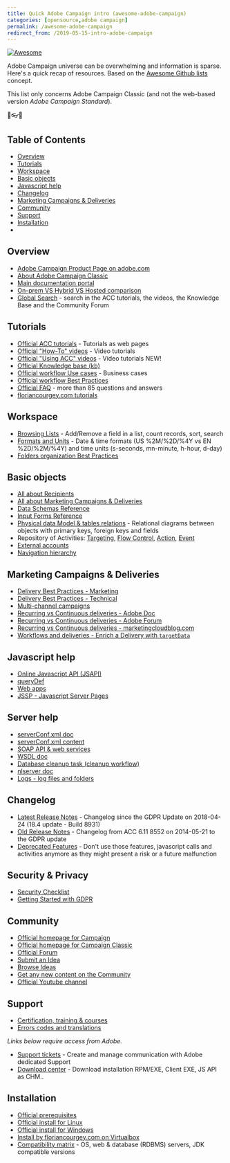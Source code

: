 ```yaml
---
title: Quick Adobe Campaign intro (awesome-adobe-campaign)
categories: [opensource,adobe campaign]
permalink: /awesome-adobe-campaign
redirect_from: /2019-05-15-intro-adobe-campaign
---
```


[![Awesome](https://awesome.re/badge.svg)](https://awesome.re)

Adobe Campaign universe can be overwhelming and information is sparse. Here's a quick recap of resources. Based on the [Awesome Github lists](https://github.com/sindresorhus/awesome) concept.

This list only concerns Adobe Campaign Classic (and not the web-based version *Adobe Campaign Standard*).

<p class="text-center">🌟👓📧</p>

<!--more-->

## Table of Contents
- [Overview](#overview)
- [Tutorials](#tutorials)
- [Workspace](#workspace)
- [Basic objects](#basic-objects)
- [Javascript help](#javascript-help)
- [Changelog](#changelog)
- [Marketing Campaigns & Deliveries](#marketing-campaigns--deliveries)
- [Community](#community)
- [Support](#support)
- [Installation](#installation)
- [](#)

## Overview
- [Adobe Campaign Product Page on adobe.com](https://www.adobe.com/marketing/campaign.html)
- [About Adobe Campaign Classic](https://docs.campaign.adobe.com/doc/AC/en/PTF_Starting_with_Adobe_Campaign_About_Adobe_Campaign_Classic.html)
- [Main documentation portal](https://helpx.adobe.com/support/campaign/classic.html)
- [On-prem VS Hybrid VS Hosted comparison](https://helpx.adobe.com/campaign/kb/acc-on-prem-vs-hosted.html)
- [Global Search](https://docs.campaign.adobe.com/doc/AC/en/browseAC.html) - search in the ACC tutorials, the videos, the Knowledge Base and the Community Forum

## Tutorials
- [Official ACC tutorials](https://docs.campaign.adobe.com/doc/AC/en/PTF_Starting_with_Adobe_Campaign_Tutorials.html) - Tutorials as web pages
- [Official "How-To" videos](https://helpx.adobe.com/campaign/tutorials.html) - Video tutorials
- [Official "Using ACC" videos](https://helpx.adobe.com/campaign/kt/acc/index/acc-videos.html) - Video tutorials NEW!
- [Official Knowledge base (kb)](https://helpx.adobe.com/campaign/kb/article-list.html)
- [Official workflow Use cases](https://docs.campaign.adobe.com/doc/AC/en/WKF_Use_cases_Using_the_local_approval_activity.html) - Business cases
- [Official workflow Best Practices](https://docs.campaign.adobe.com/doc/AC/en/WKF__General_operation_Workflow_best_practices.html)
- [Official FAQ](https://docs.campaign.adobe.com/doc/AC/en/PTF_Starting_with_Adobe_Campaign_Common_questions.html) - more than 85 questions and answers
- [floriancourgey.com tutorials](https://blog.floriancourgey.com/categories?id=adobe%20campaign)

## Workspace
- [Browsing Lists](https://docs.campaign.adobe.com/doc/AC/en/PTF_Starting_with_Adobe_Campaign_Adobe_Campaign_workspace.html#Browsing_lists) - Add/Remove a field in a list, count records, sort, search
- [Formats and Units](https://docs.campaign.adobe.com/doc/AC/en/PTF_Starting_with_Adobe_Campaign_Adobe_Campaign_workspace.html#Formats_and_units) - Date & time formats (US %2M/%2D/%4Y vs EN %2D/%2M/%4Y) and time units (s-seconds, mn-minute, h-hour, d-day)
- [Folders organization Best Practices](https://helpx.adobe.com/campaign/kb/organization-folders-explorer.html)

## Basic objects
- [All about Recipients](https://docs.campaign.adobe.com/doc/AC/en/PTF_Profile_management_About_profiles.html)
- [All about Marketing Campaigns & Deliveries](https://docs.campaign.adobe.com/doc/AC/en/CMP_Orchestrate_campaigns_Setting_up_marketing_campaigns.html)
- [Data Schemas Reference](https://docs.campaign.adobe.com/doc/AC/en/CFG_Schema_Reference_Elements_and_attributes.html)
- [Input Forms Reference](https://docs.campaign.adobe.com/doc/AC/en/CFG_Input_forms_Form_structure.html)
- [Physical data Model & tables relations](https://docs.campaign.adobe.com/doc/AC/en/technicalResources/_Datamodel_Description_of_the_main_tables.html) - Relational diagrams between objects with primary keys, foreign keys and fields
- Repository of Activities: [Targeting](https://docs.campaign.adobe.com/doc/AC/en/WKF_Repository_of_activities_Targeting_activities.html), [Flow Control](https://docs.campaign.adobe.com/doc/AC/en/WKF_Repository_of_activities_Flow_control_activities.html), [Action](https://docs.campaign.adobe.com/doc/AC/en/WKF_Repository_of_activities_Action_activities.html), [Event](https://docs.campaign.adobe.com/doc/AC/en/WKF_Repository_of_activities_Event_activities.html)
- [External accounts](https://docs.campaign.adobe.com/doc/AC/en/PTF_Administration_basics_External_accounts.html)
- [Navigation hierarchy](https://docs.campaign.adobe.com/doc/AC/en/CFG_Navigation_hierarchy_Configuration.html)

## Marketing Campaigns & Deliveries
- [Delivery Best Practices - Marketing](https://docs.campaign.adobe.com/doc/AC/getting_started/EN/deliveryBestPractices.html)
- [Delivery Best Practices - Technical](https://docs.campaign.adobe.com/doc/AC/getting_started/EN/deliverability.html)
- [Multi-channel campaigns](https://helpx.adobe.com/campaign/kt/acc/using/acc-multi-channel-campaigns-feature-video-set-up.html)
- [Recurring vs Continuous deliveries - Adobe Doc](https://helpx.adobe.com/campaign/kt/acc/using/acc-recurring-delivery-tutorial-set-up.html)
- [Recurring vs Continuous deliveries - Adobe Forum](https://forums.adobe.com/thread/2204509)
- [Recurring vs Continuous deliveries - marketingcloudblog.com](https://marketingcloudblog.com/mcb_faq/difference-continuous-delivery-recurring-delivery-adobe-campaign/)
- [Workflows and deliveries - Enrich a Delivery with `targetData`](https://docs.campaign.adobe.com/doc/AC/en/WKF__General_operation_How_to_use_workflow_data.html#Sending_via_a_workflow)

## Javascript help
- [Online Javascript API (JSAPI)](https://final-docs.campaign.adobe.com/doc/AC/en/jsapi/)
- [queryDef](https://blog.floriancourgey.com/2018/08/use-querydef-the-database-toolkit-in-adobe-campaign)
- [Web apps](https://blog.floriancourgey.com/2018/07/use-the-context-in-web-apps-in-adobe-campaign)
- [JSSP - Javascript Server Pages](https://blog.floriancourgey.com/2018/11/create-jssp-dynamic-javascript-server-page-in-acc/)

## Server help
- [serverConf.xml doc](https://docs.campaign.adobe.com/doc/AC/en/INS_Appendices_The_server_configuration_file.html)
- [serverConf.xml content](https://blog.floriancourgey.com/2018/10/get-the-content-of-your-serverconf-xml-in-adobe-campaign/)
- [SOAP API & web services](https://docs.campaign.adobe.com/doc/AC/en/CFG_API_About_web_services.html)
- [WSDL doc](https://docs.campaign.adobe.com/doc/AC/en/CFG_API_Web_service_calls.html#Web_service_description-_WSDL)
- [Database cleanup task (cleanup workflow)](https://docs.campaign.adobe.com/doc/AC/en/PRO_Data_processing_Database_cleanup_workflow.html)
- [nlserver doc](https://docs.campaign.adobe.com/doc/AC/en/PRO_Production_procedures_Operating_principle.html)
- [Logs - log files and folders](https://docs.campaign.adobe.com/doc/AC/en/PRO_Production_procedures_Log_files.html)

## Changelog
- [Latest Release Notes](https://docs.campaign.adobe.com/doc/AC/en/RN.html) - Changelog since the GDPR Update on 2018-04-24 (18.4 update - Build 8931)
- [Old Release Notes](https://docs.campaign.adobe.com/doc/AC/en/RN_legacy.html) - Changelog from ACC 6.11 8552 on 2014-05-21 to the GDPR update
- [Deprecated Features](https://helpx.adobe.com/campaign/kb/deprecated-and-removed-features.html) - Don't use those features, javascript calls and activities anymore as they might present a risk or a future malfunction

## Security & Privacy
- [Security Checklist](https://docs.campaign.adobe.com/doc/AC/getting_started/EN/security.html)
- [Getting Started with GDPR](https://docs.campaign.adobe.com/doc/AC/getting_started/EN/ACC_GDPR.html)

## Community
- [Official homepage for Campaign](https://forums.adobe.com/community/experience-cloud/marketing-cloud/campaign)
- [Official homepage for Campaign Classic](https://forums.adobe.com/community/experience-cloud/marketing-cloud/campaign/classic)
- [Official Forum](https://forums.adobe.com/community/experience-cloud/marketing-cloud/campaign/classic/content?filterID=contentstatus%5Bpublished%5D~objecttype~objecttype%5Bthread%5D&sortKey=score)
- [Submit an Idea](https://forums.adobe.com/create-idea!input.jspa?containerType=14&containerID=5724)
- [Browse Ideas](https://forums.adobe.com/community/experience-cloud/marketing-cloud/campaign/classic/content?filterID=contentstatus%5Bpublished%5D~objecttype~objecttype%5Bidea%5D&sortKey=score)
- [Get any new content on the Community](https://forums.adobe.com/search.jspa?after=week&place=%2Fplaces%2F17564959&depth=children&q=e*&sort=updatedDesc)
- [Official Youtube channel](https://www.youtube.com/channel/UCWU3Pm6LMcJRQHr375ZY5lw)

## Support
- [Certification, training & courses](https://training.adobe.com/training/courses.html#solution=adobeCampaign)
- [Errors codes and translations](https://docs.campaign.adobe.com/doc/AC/en/technicalResources/error_messages/error_codes.html)

*Links below require access from Adobe.*
- [Support tickets](https://support.neolane.net/ops/dashboardExtranet.jssp) - Create and manage communication with Adobe dedicated Support
- [Download center](https://support.neolane.net/webApp/downloadCenter) - Download installation RPM/EXE, Client EXE, JS API as CHM..

## Installation
- [Official prerequisites](https://docs.campaign.adobe.com/doc/AC/en/INS_Prerequisites_and_recommendations__Before_starting.html)
- [Official install for Linux](https://docs.campaign.adobe.com/doc/AC/en/INS_Installing_Campaign_in_Linux__Prerequisites.html)
- [Official install for Windows](https://docs.campaign.adobe.com/doc/AC/en/INS_Installing_Campaign_in_Windows__Prerequisites.html)
- [Install by floriancourgey.com on Virtualbox](https://blog.floriancourgey.com/2019/01/installing-adobe-campaign-locally)
- [Compatibility matrix](https://helpx.adobe.com/campaign/kb/compatibility-matrix.html) - OS, web & database (RDBMS) servers, JDK  compatible versions
